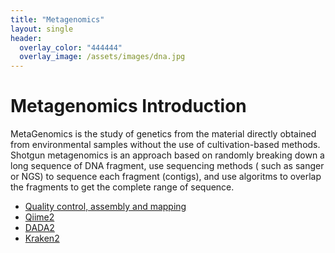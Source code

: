 ```yaml
---
title: "Metagenomics"
layout: single
header:
  overlay_color: "444444"
  overlay_image: /assets/images/dna.jpg
---
```


# Metagenomics Introduction

MetaGenomics is the study of genetics from the material directly obtained from environmental samples without the use of cultivation-based methods. Shotgun metagenomics is an approach based on randomly breaking down a long sequence of DNA fragment, use sequencing methods ( such as sanger or NGS) to sequence each fragment (contigs), and use algoritms to overlap the fragments to get the complete range of sequence.  

  * [Quality control, assembly and mapping](MetagenomicsP1.md)
  * [Qiime2](Qiime2.md)
  * [DADA2](Dada2.md)
  * [Kraken2](Kraken.md)
